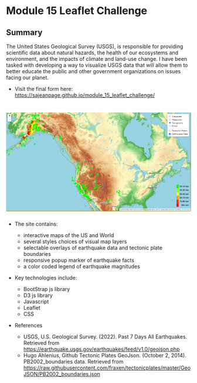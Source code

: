 # Module 15 Leaflet Challenge
## Summary

The United States Geological Survey (USGS), is responsible for providing scientific data about natural hazards, the health of our ecosystems and environment, and the impacts of climate and land-use change. I have been tasked with developing a way to visualize USGS data that will allow them to better educate the public and other government organizations on issues facing our planet.  
- Visit the final form here:  https://sajeanpage.github.io/module_15_leaflet_challenge/

# ![banner](Images/topo_map.PNG)
- The site contains:
  - interactive maps of the US and World
  - several styles choices of visual map layers 
  - selectable overlays of earthquake data and tectonic plate boundaries
  - responsive popup marker of earthquake facts
  - a color coded legend of earthquake magnitudes
 
- Key technologies include:
  - BootStrap js library
  - D3 js library  
  - Javascript
  - Leaflet
  - CSS
  

- References
  - USGS, U.S. Geological Survey. (2022). Past 7 Days All Earthquakes. Retrieved from https://earthquake.usgs.gov/earthquakes/feed/v1.0/geojson.php
  - Hugo Ahlenius, Github Tectonic Plates GeoJson. (October 2, 2014). PB2002_boundaries data. Retrieved from https://raw.githubusercontent.com/fraxen/tectonicplates/master/GeoJSON/PB2002_boundaries.json

